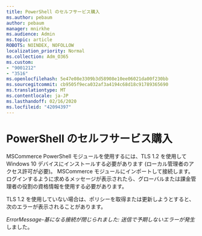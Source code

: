 ```yaml
---
title: PowerShell のセルフサービス購入
ms.author: pebaum
author: pebaum
manager: mnirkhe
ms.audience: Admin
ms.topic: article
ROBOTS: NOINDEX, NOFOLLOW
localization_priority: Normal
ms.collection: Adm_O365
ms.custom:
- "9001212"
- "3516"
ms.openlocfilehash: 5e47e08e3309b3d58908e10ee06021da00f230bb
ms.sourcegitcommit: cb9505f9eca032af3a4194c68d18c91789365690
ms.translationtype: MT
ms.contentlocale: ja-JP
ms.lasthandoff: 02/16/2020
ms.locfileid: "42094397"
---
```

# <a name="self-service-purchase-of-powershell"></a>PowerShell のセルフサービス購入

MSCommerce PowerShell モジュールを使用するには、TLS 1.2 を使用して Windows 10 デバイスにインストールする必要があります (ローカル管理者のアクセス許可が必要)。  MSCommerce モジュールにインポートして接続します。  ログインするように求めるメッセージが表示されたら、グローバルまたは課金管理者の役割の資格情報を使用する必要があります。  

TLS 1.2 を使用していない場合は、ポリシーを取得または更新しようとすると、次のエラーが表示されることがあります。

*ErrorMessage-基になる接続が閉じられました: 送信で予期しないエラーが発生*しました。



